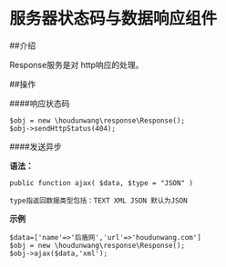 # 服务器状态码与数据响应组件

##介绍

Response服务是对 http响应的处理。 

##操作

####响应状态码

```
$obj = new \houdunwang\response\Response();
$obj->sendHttpStatus(404);
```

####发送异步

**语法：**

```
public function ajax( $data, $type = "JSON" ) 

type指返回数据类型包括：TEXT XML JSON 默认为JSON
```

**示例**

```
$data=['name'=>'后盾网','url'=>'houdunwang.com']
$obj = new \houdunwang\response\Response();
$obj->ajax($data,'xml');
```
